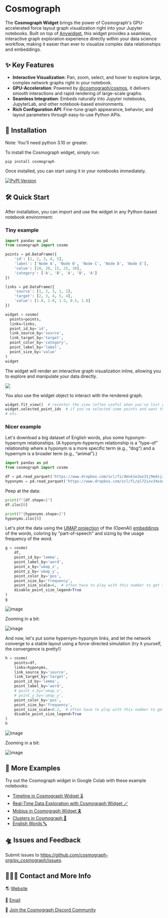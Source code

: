# Cosmograph

The **Cosmograph Widget** brings the power of Cosmograph's GPU-accelerated force layout graph visualization right into your Jupyter notebooks. Built on top of [Anywidget](https://anywidget.dev/), this widget provides a seamless, interactive graph exploration experience directly within your data science workflow, making it easier than ever to visualize complex data relationships and embeddings.


## ✨ Key Features

- **Interactive Visualization**: Pan, zoom, select, and hover to explore large, complex network graphs right in your notebook.
- **GPU-Acceleration**: Powered by [@cosmograph/cosmos](http://github.com/cosmograph-org/cosmos), it delivers smooth interactions and rapid rendering of large-scale graphs.
- **Seamless Integration**: Embeds naturally into Jupyter notebooks, JupyterLab, and other notebook-based environments.
- **Rich Configuration API**: Fine-tune graph appearance, behavior, and layout parameters through easy-to-use Python APIs.

## 🚀 Installation

Note: You'll need python 3.10 or greater. 

To install the Cosmograph widget, simply run:

```sh
pip install cosmograph
```

Once installed, you can start using it in your notebooks immediately.

[![PyPI Version](https://img.shields.io/pypi/v/cosmograph)](https://pypi.org/project/cosmograph/)


## 🛠️ Quick Start

After installation, you can import and use the widget in any Python-based notebook environment:

### Tiny example

```python
import pandas as pd
from cosmograph import cosmo

points = pd.DataFrame({
    'id': [1, 2, 3, 4, 5],
    'label': ['Node A', 'Node B', 'Node C', 'Node D', 'Node E'],
    'value': [10, 20, 15, 25, 30],
    'category': ['A', 'B', 'A', 'B', 'A']
})

links = pd.DataFrame({
    'source': [1, 2, 3, 1, 2],
    'target': [2, 3, 4, 5, 4],
    'value': [1.0, 2.0, 1.5, 0.5, 1.8]
})

widget = cosmo(
  points=points,
  links=links,
  point_id_by='id',
  link_source_by='source',
  link_target_by='target',
  point_color_by='category',
  point_label_by='label',
  point_size_by='value'
)
widget
```

The widget will render an interactive graph visualization inline, allowing you to 
explore and manipulate your data directly. 

![](https://github.com/user-attachments/assets/954a0556-ad8d-48f4-9295-8e547e9a338e)

You also use the widget object to interact with the rendered graph.

```python
widget.fit_view()  # recenter the view (often useful when you've lost your graph (or within your graph)
widget.selected_point_ids  # if you've selected some points and want to get info about the selection...
# etc.
```

### Nicer example

Let's download a big dataset of English words, plus some hyponym-hypernym relationships. 
(A hyponym-hypernym relationship is a “type-of” relationship where a hyponym is a more 
specific term (e.g., “dog”) and a hypernym is a broader term (e.g., “animal”).)

```python
import pandas as pd
from cosmograph import cosmo

df = pd.read_parquet('https://www.dropbox.com/scl/fi/4mnk1e2wx31j9mdsjzecy/wordnet_feature_meta.parquet?rlkey=ixjiiso80s1uk4yhx1v38ekhm&dl=1')
hyponyms = pd.read_parquet('https://www.dropbox.com/scl/fi/pl72ixv34soo1o8zanfrz/hyponyms.parquet?rlkey=t4d606fmq1uinn29qmli7bx6r&dl=1')
```

Peep at the data:

```python
print(f"{df.shape=}")
df.iloc[0]
```

```python
print(f"{hyponyms.shape=}")
hyponyms.iloc[0]
```

Let's plot the data using the [UMAP projection](https://umap-learn.readthedocs.io/en/latest/) 
of the (OpenAI) [embeddings](https://www.deepset.ai/blog/the-beginners-guide-to-text-embeddings)
of the words, coloring by "part-of-speech" and sizing by the usage frequency of the word.

```python
g = cosmo(
    df,
    point_id_by='lemma',
    point_label_by='word',
    point_x_by='umap_x',
    point_y_by='umap_y',
    point_color_by='pos',
    point_size_by='frequency',
    point_size_scale=6,  # often have to play with this number to get the size right
    disable_point_size_legend=True
)
g
```

![image](https://github.com/user-attachments/assets/3c54f524-349e-45b7-96ae-64864c76033a)

Zooming in a bit:

![image](https://github.com/user-attachments/assets/b915d07f-06da-497a-a7e3-469ffdd5e1f2)


And now, let's put some hypernym-hyponym links, and let the network converge to a stable 
layout using a force-directed simulation (try it yourself, the convergence is pretty!)

```python
h = cosmo(
    points=df,
    links=hyponyms,
    link_source_by='source',
    link_target_by='target',
    point_id_by='lemma',
    point_label_by='word',
    # point_x_by='umap_x',
    # point_y_by='umap_y',
    point_color_by='pos',
    point_size_by='frequency',
    point_size_scale=0.2,  # often have to play with this number to get the size right
    disable_point_size_legend=True
)
h
```

![image](https://github.com/user-attachments/assets/36e79cbf-d5e5-4afa-8bc5-59ae4c452082)

Zooming in a bit:

![image](https://github.com/user-attachments/assets/e988950d-9f53-40c2-8b77-18cfb92efb50)

## 🎉 More Examples

Try out the Cosmograph widget in Google Colab with these example notebooks:

- [Timeline in Cosmograph Widget ⏳](https://colab.research.google.com/drive/1fK7SLsoMFiDt9_42z9W7jo0z43yCL-CR)
- [Real-Time Data Exploration with Cosmograph Widget 🪄](https://colab.research.google.com/drive/1bL3hcPbP2xPuxrtgmYaTU_hChCrdCp2Q)
- [Mobius in Cosmograph Widget 🎗️](https://colab.research.google.com/drive/1-FlUSyRAgdhXT6rNyi3uYrIIlGX8gRuk)
- [Clusters in Cosmograph 🫧](https://colab.research.google.com/drive/1Rt8rmmeMuWyFjEqae2DdJ3NYymtjC9cT)
- [English Words 🔤](https://colab.research.google.com/drive/1TocOW1ZkwwDapNTY0F-lBGmhrs7BtIPK)


## 🛸 Issues and Feedback

Submit issues to https://github.com/cosmograph-org/py_cosmograph/issues.


## 👩🏻‍🚀 Contact and More Info

🌎 [Website](https://cosmograph.app)

📩 [Email](mailto:hi@cosmograph.app)

👾 [Join the Cosmograph Discord Community](https://discord.gg/Rv8RUQuzsx)

